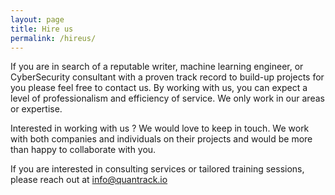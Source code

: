 ```yaml
---
layout: page
title: Hire us
permalink: /hireus/
---
```

If you are in search of a reputable writer, machine learning engineer, or CyberSecurity consultant with a proven track record to build-up projects for you please feel free to contact us. By working with us, you can expect a level of professionalism and efficiency of service. We only work in our areas or expertise.

Interested in working with us ? We would love to keep in touch. We work with both companies and individuals on their projects and would be more than happy to collaborate with you.

If you are interested in consulting services or tailored training sessions, please reach out at info@quantrack.io


